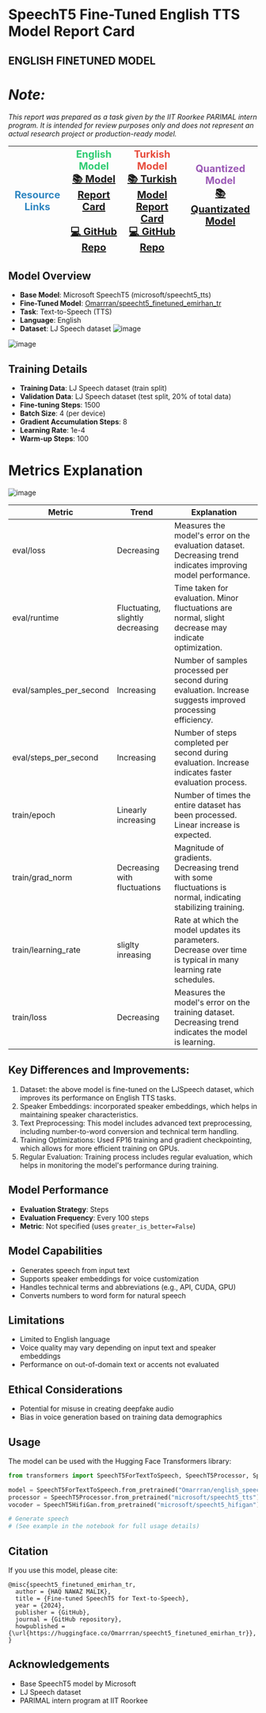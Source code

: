 
# SpeechT5 Fine-Tuned English TTS Model Report Card



## ENGLISH FINETUNED MODEL
# *Note:* 
*This report was prepared as a task given by the IIT Roorkee PARIMAL intern program. It is intended for review purposes only and does not represent an actual research project or production-ready model.*



| <span style="font-size: 20px; color: #2E86C1;">Resource Links</span> | <span style="font-size: 20px; color: #2ECC71;">**English Model**<br>[📚 Model Report Card](https://huggingface.co/Omarrran/turkish_finetuned_speecht5_tts/blob/main/README.md)<br><br>[💻 GitHub Repo](https://github.com/HAQ-NAWAZ-MALIK/TTS-MODEL-Fine-tuned)</span> | <span style="font-size: 20px; color: #E74C3C;">**Turkish Model**<br>[📚 Turkish Model Report Card](https://huggingface.co/Omarrran/turkish_finetuned_speecht5_tts/blob/main/README.md)<br>[💻 GitHub Repo](https://github.com/HAQ-NAWAZ-MALIK/turkish_finetuned_speecht5_tts/tree/main)<br></span> | <span style="font-size: 20px; color: #9B59B6;">**Quantized Model**<br>[📚 Quantizated Model ](https://huggingface.co/Omarrran/quantized_english_speecht5_finetune-tts)<br><br></span> |
|--------------|--------------------------|-------------------------------------|-------------------------------------|


## Model Overview
- **Base Model**: Microsoft SpeechT5 (microsoft/speecht5_tts)
- **Fine-Tuned Model**: [Omarrran/speecht5_finetuned_emirhan_tr](https://huggingface.co/Omarrran/english_speecht5_finetuned/)
- **Task**: Text-to-Speech (TTS)
- **Language**: English
- **Dataset**: LJ Speech dataset
![image](https://github.com/user-attachments/assets/379e05e0-2add-4a79-9c90-19bf420d71cd)



![image](https://github.com/user-attachments/assets/57740df8-230c-474f-9a10-51ab4f780fb4)

## Training Details
- **Training Data**: LJ Speech dataset (train split)
- **Validation Data**: LJ Speech dataset (test split, 20% of total data)
- **Fine-tuning Steps**: 1500
- **Batch Size**: 4 (per device)
- **Gradient Accumulation Steps**: 8
- **Learning Rate**: 1e-4
- **Warm-up Steps**: 100
# Metrics Explanation
![image](https://github.com/user-attachments/assets/7fb696d6-c2ed-4c3e-b716-93c46a6faa45)

| Metric | Trend | Explanation |
|--------|-------|-------------|
| eval/loss | Decreasing | Measures the model's error on the evaluation dataset. Decreasing trend indicates improving model performance. |
| eval/runtime | Fluctuating, slightly decreasing | Time taken for evaluation. Minor fluctuations are normal, slight decrease may indicate optimization. |
| eval/samples_per_second | Increasing | Number of samples processed per second during evaluation. Increase suggests improved processing efficiency. |
| eval/steps_per_second | Increasing | Number of steps completed per second during evaluation. Increase indicates faster evaluation process. |
| train/epoch | Linearly increasing | Number of times the entire dataset has been processed. Linear increase is expected. |
| train/grad_norm | Decreasing with fluctuations | Magnitude of gradients. Decreasing trend with some fluctuations is normal, indicating stabilizing training. |
| train/learning_rate | sliglty inreasing | Rate at which the model updates its parameters. Decrease over time is typical in many learning rate schedules. |
| train/loss | Decreasing | Measures the model's error on the training dataset. Decreasing trend indicates the model is learning. |




## Key Differences and Improvements:
1. Dataset: the above model is fine-tuned on the LJSpeech dataset, which improves its performance on English TTS tasks.
2. Speaker Embeddings: incorporated speaker embeddings, which helps in maintaining speaker characteristics.
3. Text Preprocessing: This model includes advanced text preprocessing, including number-to-word conversion and technical term handling.
4. Training Optimizations: Used FP16 training and gradient checkpointing, which allows for more efficient training on GPUs.
5. Regular Evaluation: Training process includes regular evaluation, which helps in monitoring the model's performance during training.


## Model Performance
- **Evaluation Strategy**: Steps
- **Evaluation Frequency**: Every 100 steps
- **Metric**: Not specified (uses `greater_is_better=False`)

## Model Capabilities
- Generates speech from input text
- Supports speaker embeddings for voice customization
- Handles technical terms and abbreviations (e.g., API, CUDA, GPU)
- Converts numbers to word form for natural speech

## Limitations
- Limited to English language
- Voice quality may vary depending on input text and speaker embeddings
- Performance on out-of-domain text or accents not evaluated

## Ethical Considerations
- Potential for misuse in creating deepfake audio
- Bias in voice generation based on training data demographics

## Usage
The model can be used with the Hugging Face Transformers library:

```python
from transformers import SpeechT5ForTextToSpeech, SpeechT5Processor, SpeechT5HifiGan

model = SpeechT5ForTextToSpeech.from_pretrained("Omarrran/english_speecht5_finetuned")
processor = SpeechT5Processor.from_pretrained("microsoft/speecht5_tts")
vocoder = SpeechT5HifiGan.from_pretrained("microsoft/speecht5_hifigan")

# Generate speech
# (See example in the notebook for full usage details)
```


## Citation
If you use this model, please cite:
```
@misc{speecht5_finetuned_emirhan_tr,
  author = {HAQ NAWAZ MALIK},
  title = {Fine-tuned SpeechT5 for Text-to-Speech},
  year = {2024},
  publisher = {GitHub},
  journal = {GitHub repository},
  howpublished = {\url{https://huggingface.co/Omarrran/speecht5_finetuned_emirhan_tr}},
}
```



## Acknowledgements
- Base SpeechT5 model by Microsoft
- LJ Speech dataset
- PARIMAL intern program at IIT Roorkee
